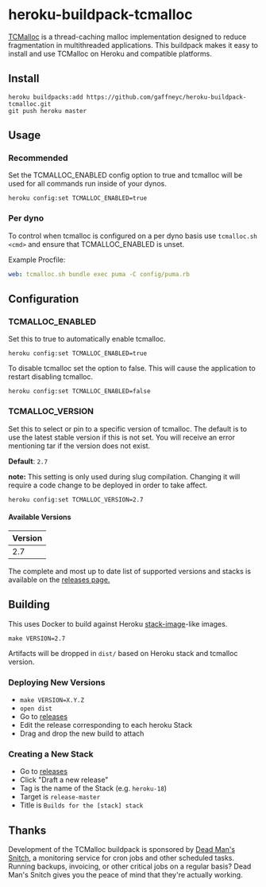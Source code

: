 # heroku-buildpack-tcmalloc

[TCMalloc](https://github.com/gperftools/gperftools) is a thread-caching malloc
implementation designed to reduce fragmentation in multithreaded applications.
This buildpack makes it easy to install and use TCMalloc on Heroku and
compatible platforms.

## Install

```console
heroku buildpacks:add https://github.com/gaffneyc/heroku-buildpack-tcmalloc.git
git push heroku master
```

## Usage

### Recommended

Set the TCMALLOC_ENABLED config option to true and tcmalloc will be used for
all commands run inside of your dynos.

```console
heroku config:set TCMALLOC_ENABLED=true
```

### Per dyno

To control when tcmalloc is configured on a per dyno basis use
`tcmalloc.sh <cmd>` and ensure that TCMALLOC_ENABLED is unset.

Example Procfile:
```yaml
web: tcmalloc.sh bundle exec puma -C config/puma.rb
```

## Configuration

### TCMALLOC_ENABLED

Set this to true to automatically enable tcmalloc.

```console
heroku config:set TCMALLOC_ENABLED=true
```

To disable tcmalloc set the option to false. This will cause the application to
restart disabling tcmalloc.

```console
heroku config:set TCMALLOC_ENABLED=false
```

### TCMALLOC_VERSION

Set this to select or pin to a specific version of tcmalloc. The default is to
use the latest stable version if this is not set. You will receive an error
mentioning tar if the version does not exist.

**Default**: `2.7`

**note:** This setting is only used during slug compilation. Changing it will
require a code change to be deployed in order to take affect.

```console
heroku config:set TCMALLOC_VERSION=2.7
```

#### Available Versions

| Version |
| ------- |
| 2.7     |

The complete and most up to date list of supported versions and stacks is
available on the [releases page.](https://github.com/gaffneyc/heroku-buildpack-tcmalloc/releases)

## Building

This uses Docker to build against Heroku
[stack-image](https://github.com/heroku/stack-images)-like images.

```console
make VERSION=2.7
```

Artifacts will be dropped in `dist/` based on Heroku stack and tcmalloc version.

### Deploying New Versions

- `make VERSION=X.Y.Z`
- `open dist`
- Go to [releases](https://github.com/gaffneyc/heroku-buildpack-tcmalloc/releases)
- Edit the release corresponding to each heroku Stack
- Drag and drop the new build to attach

### Creating a New Stack
- Go to [releases](https://github.com/gaffneyc/heroku-buildpack-tcmalloc/releases)
- Click "Draft a new release"
- Tag is the name of the Stack (e.g. `heroku-18`)
- Target is `release-master`
- Title is `Builds for the [stack] stack`

## Thanks

Development of the TCMalloc buildpack is sponsored by [Dead Man's Snitch](https://deadmanssnitch.com),
a monitoring service for cron jobs and other scheduled tasks. Running backups,
invoicing, or other critical jobs on a regular basis? Dead Man's Snitch gives
you the peace of mind that they're actually working.
